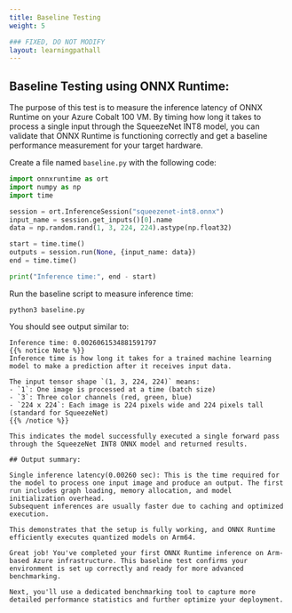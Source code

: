 ```yaml
---
title: Baseline Testing
weight: 5

### FIXED, DO NOT MODIFY
layout: learningpathall
---
```



## Baseline Testing using ONNX Runtime: 

The purpose of this test is to measure the inference latency of ONNX Runtime on your Azure Cobalt 100 VM. By timing how long it takes to process a single input through the SqueezeNet INT8 model, you can validate that ONNX Runtime is functioning correctly and get a baseline performance measurement for your target hardware.

Create a file named `baseline.py` with the following code:
```python
import onnxruntime as ort
import numpy as np
import time

session = ort.InferenceSession("squeezenet-int8.onnx")
input_name = session.get_inputs()[0].name
data = np.random.rand(1, 3, 224, 224).astype(np.float32)

start = time.time()
outputs = session.run(None, {input_name: data})
end = time.time()

print("Inference time:", end - start)
```

Run the baseline script to measure inference time:

```console
python3 baseline.py
```
You should see output similar to:
```output
Inference time: 0.0026061534881591797
{{% notice Note %}}
Inference time is how long it takes for a trained machine learning model to make a prediction after it receives input data.

The input tensor shape `(1, 3, 224, 224)` means:
- `1`: One image is processed at a time (batch size)
- `3`: Three color channels (red, green, blue)
- `224 x 224`: Each image is 224 pixels wide and 224 pixels tall (standard for SqueezeNet)
{{% /notice %}}

This indicates the model successfully executed a single forward pass through the SqueezeNet INT8 ONNX model and returned results.

## Output summary:

Single inference latency(0.00260 sec): This is the time required for the model to process one input image and produce an output. The first run includes graph loading, memory allocation, and model initialization overhead.
Subsequent inferences are usually faster due to caching and optimized execution.

This demonstrates that the setup is fully working, and ONNX Runtime efficiently executes quantized models on Arm64. 

Great job! You've completed your first ONNX Runtime inference on Arm-based Azure infrastructure. This baseline test confirms your environment is set up correctly and ready for more advanced benchmarking.

Next, you'll use a dedicated benchmarking tool to capture more detailed performance statistics and further optimize your deployment.
